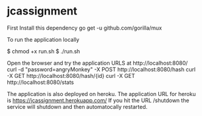 # jcassignment

First Install this dependency 
go get -u github.com/gorilla/mux

To run the application locally

$ chmod +x run.sh
$ ./run.sh

Open the browser and try the application URLS at http://localhost:8080/
curl -d "password=angryMonkey" -X POST http://localhost:8080/hash
curl -X GET http://localhost:8080/hash/{id}
curl -X GET http://localhost:8080/stats


The application is also deployed on heroku.
The application URL for heroku is https://jcassignment.herokuapp.com/
If you hit the URL /shutdown the service will shutdown and then automatocally restarted.



